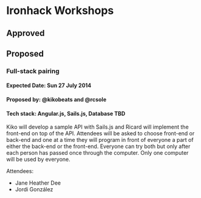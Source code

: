 Ironhack Workshops
==================

## Approved

## Proposed
### Full-stack pairing
#### Expected Date: Sun 27 July 2014
#### Proposed by: @kikobeats and @rcsole
#### Tech stack: Angular.js, Sails.js, Database TBD

Kiko will develop a sample API with Sails.js and Ricard will implement the front-end on top of the API. Attendees will be asked to choose front-end or back-end and one at a time they will program in front of everyone a part of either the back-end or the front-end. Everyone can try both but only after each person has passed once through the computer. Only one computer will be used by everyone.

Attendees:
  * Jane Heather Dee
  * Jordi González
